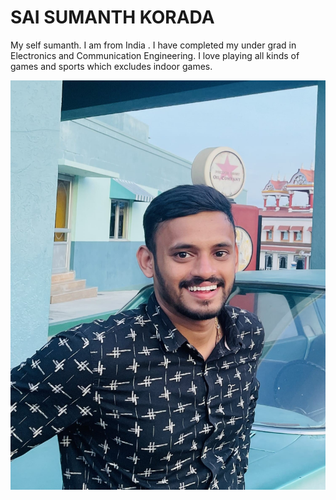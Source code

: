 # SAI SUMANTH KORADA
My self sumanth. I am from India . I have completed my under grad in Electronics and Communication Engineering. I love playing all kinds of games and sports which excludes indoor games. 

***![Sumanth](https://github.com/saisumanthkorada/my2-Korada/blob/main/Sumanth.JPG)***
